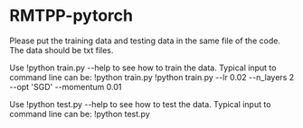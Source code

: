# RMTPP-pytorch
Please put the training data and testing data in the same file of the code.
The data should be txt files. 

Use !python train.py --help to see how to train the data.
Typical input to command line can be:
!python train.py
!python train.py --lr 0.02 --n_layers 2 --opt 'SGD' --momentum 0.01

Use !python test.py --help to see how to test the data.
Typical input to command line can be:
!python test.py
